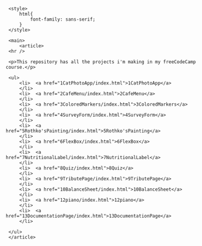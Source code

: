 

 <head>


     <style>
         html{
             font-family: sans-serif;
         }
     </style>
 </head>

 <body>


     <main>
         <article>
     <hr />

     <p>This repository has all the projects i'm making in my freeCodeCamp course.</p>

     <ul>
         <li>  <a href="1CatPhotoApp/index.html">1CatPhotoApp</a>
         </li>
         <li>  <a href="2CafeMenu/index.html">2CafeMenu</a>
         </li>
         <li>  <a href="3ColoredMarkers/index.html">3ColoredMarkers</a>
         </li>
         <li>  <a href="4SurveyForm/index.html">4SurveyForm</a>
         </li>
         <li>  <a href="5Rothko'sPainting/index.html">5Rothko'sPainting</a>
         </li>
         <li>  <a href="6FlexBox/index.html">6FlexBox</a>
         </li> 
         <li>  <a href="7NutritionalLabel/index.html">7NutritionalLabel</a>
         </li> 
         <li>  <a href="8Quiz/index.html">8Quiz</a>
         </li> 
         <li>  <a href="9TributePage/index.html">9TributePage</a>
         </li> 
         <li>  <a href="10BalanceSheet/index.html">10BalanceSheet</a>
         </li> 
         <li>  <a href="12piano/index.html">12piano</a>
         </li> 
         <li>  <a href="13DocumentationPage/index.html">13DocumentationPage</a>
         </li> 

     </ul>
     </article>
  </main>

